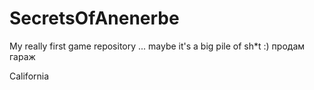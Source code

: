 # SecretsOfAnenerbe
My really first game repository ... maybe it's a big pile of sh*t :)   продам гараж

California
